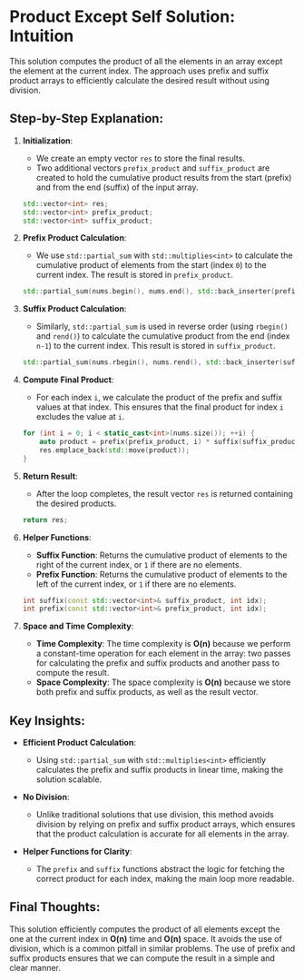 # Product Except Self Solution: Intuition

This solution computes the product of all the elements in an array except the element at the current index. The approach uses prefix and suffix product arrays to efficiently calculate the desired result without using division.

## Step-by-Step Explanation:

1. **Initialization**:
   - We create an empty vector `res` to store the final results.
   - Two additional vectors `prefix_product` and `suffix_product` are created to hold the cumulative product results from the start (prefix) and from the end (suffix) of the input array.

   ```cpp
   std::vector<int> res;
   std::vector<int> prefix_product;
   std::vector<int> suffix_product;
   ```

2. **Prefix Product Calculation**:
   - We use `std::partial_sum` with `std::multiplies<int>` to calculate the cumulative product of elements from the start (index `0`) to the current index. The result is stored in `prefix_product`.

   ```cpp
   std::partial_sum(nums.begin(), nums.end(), std::back_inserter(prefix_product), std::multiplies<int>{});
   ```

3. **Suffix Product Calculation**:
   - Similarly, `std::partial_sum` is used in reverse order (using `rbegin()` and `rend()`) to calculate the cumulative product from the end (index `n-1`) to the current index. This result is stored in `suffix_product`.

   ```cpp
   std::partial_sum(nums.rbegin(), nums.rend(), std::back_inserter(suffix_product), std::multiplies<int>{});
   ```

4. **Compute Final Product**:
   - For each index `i`, we calculate the product of the prefix and suffix values at that index. This ensures that the final product for index `i` excludes the value at `i`.

   ```cpp
   for (int i = 0; i < static_cast<int>(nums.size()); ++i) {
       auto product = prefix(prefix_product, i) * suffix(suffix_product, i);
       res.emplace_back(std::move(product));
   }
   ```

5. **Return Result**:
   - After the loop completes, the result vector `res` is returned containing the desired products.

   ```cpp
   return res;
   ```

6. **Helper Functions**:
   - **Suffix Function**: Returns the cumulative product of elements to the right of the current index, or `1` if there are no elements.
   - **Prefix Function**: Returns the cumulative product of elements to the left of the current index, or `1` if there are no elements.

   ```cpp
   int suffix(const std::vector<int>& suffix_product, int idx);
   int prefix(const std::vector<int>& prefix_product, int idx);
   ```

7. **Space and Time Complexity**:
   - **Time Complexity**: The time complexity is **O(n)** because we perform a constant-time operation for each element in the array: two passes for calculating the prefix and suffix products and another pass to compute the result.
   - **Space Complexity**: The space complexity is **O(n)** because we store both prefix and suffix products, as well as the result vector.

## Key Insights:

- **Efficient Product Calculation**:
  - Using `std::partial_sum` with `std::multiplies<int>` efficiently calculates the prefix and suffix products in linear time, making the solution scalable.
  
- **No Division**:
  - Unlike traditional solutions that use division, this method avoids division by relying on prefix and suffix product arrays, which ensures that the product calculation is accurate for all elements in the array.
  
- **Helper Functions for Clarity**:
  - The `prefix` and `suffix` functions abstract the logic for fetching the correct product for each index, making the main loop more readable.

## Final Thoughts:

This solution efficiently computes the product of all elements except the one at the current index in **O(n)** time and **O(n)** space. It avoids the use of division, which is a common pitfall in similar problems. The use of prefix and suffix products ensures that we can compute the result in a simple and clear manner.